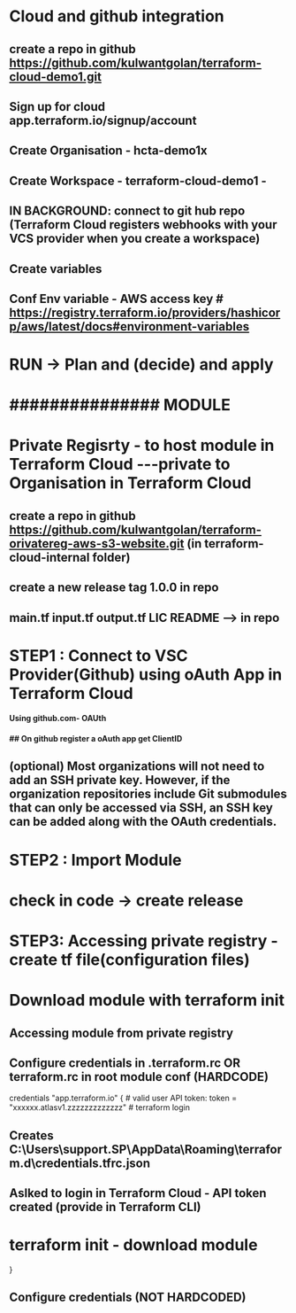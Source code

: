 # Cloud and github integration
## create a repo in github https://github.com/kulwantgolan/terraform-cloud-demo1.git
## Sign up for cloud app.terraform.io/signup/account
## Create Organisation - hcta-demo1x
## Create Workspace - terraform-cloud-demo1 -  
## IN BACKGROUND: connect to git hub repo (Terraform Cloud registers webhooks with your VCS provider when you create a workspace)

## Create variables
## Conf  Env variable - AWS access key  # https://registry.terraform.io/providers/hashicorp/aws/latest/docs#environment-variables
# RUN -> Plan and (decide) and apply

# ############### MODULE ############### 

# Private Regisrty - to host module in Terraform Cloud ---private to Organisation in Terraform Cloud
## create a repo in github https://github.com/kulwantgolan/terraform-orivatereg-aws-s3-website.git (in terraform-cloud-internal folder)
## create a new release tag 1.0.0 in repo
## main.tf input.tf output.tf LIC README --> in repo

# STEP1 : Connect to VSC Provider(Github) using oAuth App in Terraform Cloud
#### Using github.com- OAUth
#### ## On github register a oAuth app get ClientID
## (optional)  Most organizations will not need to add an SSH private key. However, if the organization repositories include Git submodules that can only be accessed via SSH, an SSH key can be added along with the OAuth credentials.

# STEP2 : Import Module
# check in code -> create release

# STEP3: Accessing private registry - create tf file(configuration files)
# Download module with terraform init
## Accessing module from private registry 
## Configure credentials in .terraform.rc OR terraform.rc in root module conf (HARDCODE)
credentials "app.terraform.io" {
    # valid user API token:
    token = "xxxxxx.atlasv1.zzzzzzzzzzzzz"
    # terraform login 
## Creates  C:\Users\support.SP\AppData\Roaming\terraform.d\credentials.tfrc.json
## Aslked to login in Terraform Cloud - API token created (provide in Terraform CLI)
# terraform init - download module
  }
## Configure credentials (NOT HARDCODED)





